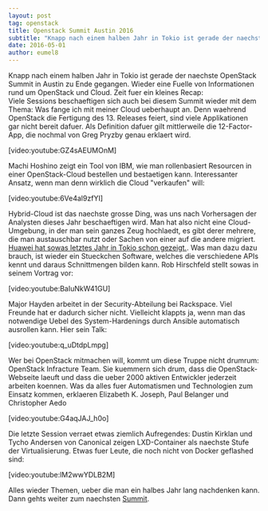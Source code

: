```yaml
---
layout: post
tag: openstack
title: Openstack Summit Austin 2016
subtitle: "Knapp nach einem halben Jahr in Tokio ist gerade der naechste OpenStack Summit in Austin zu Ende gegangen. Wieder eine Fuelle von Informationen rund um OpenStack und Cloud. Zeit fuer ein kleines Recap:"
date: 2016-05-01
author: eumel8
---
```


Knapp nach einem halben Jahr in Tokio ist gerade der naechste OpenStack Summit in Austin zu Ende gegangen. Wieder eine Fuelle von Informationen rund um OpenStack und Cloud. Zeit fuer ein kleines Recap:
<br/>
Viele Sessions beschaeftigen sich auch bei diesem Summit wieder mit dem Thema: Was fange ich mit meiner Cloud ueberhaupt an. Denn waehrend OpenStack die Fertigung des 13. Releases feiert, sind viele Applikationen gar nicht bereit dafuer. Als Definition dafuer gilt mittlerweile die 12-Factor-App, die nochmal von Greg Pryzby genau erklaert wird.

[video:youtube:GZ4sAEUMOnM]

Machi Hoshino zeigt ein Tool von IBM, wie man rollenbasiert Resourcen in einer OpenStack-Cloud bestellen und bestaetigen kann. Interessanter Ansatz, wenn man denn wirklich die Cloud "verkaufen" will:

[video:youtube:6Ve4al9zfYI]

Hybrid-Cloud ist das naechste grosse Ding, was uns nach Vorhersagen der Analysten dieses Jahr beschaeftigen wird. Man hat also nicht eine Cloud-Umgebung, in der man sein ganzes Zeug hochlaedt, es gibt derer mehrere, die man austauschbar nutzt oder Sachen von einer auf die andere migriert. <a href="https://www.openstack.org/videos/video/huawei-openstack-enabled-hybrid-cloud">Huawei hat sowas letztes Jahr in Tokio schon gezeigt.</a>. 
Was man dazu dazu brauch, ist wieder ein Stueckchen Software, welches die verschiedene APIs kennt und daraus Schnittmengen bilden kann. Rob Hirschfeld stellt sowas in seinem Vortrag vor:

[video:youtube:BaIuNkW41GU]

Major Hayden arbeitet in der Security-Abteilung bei Rackspace. Viel Freunde hat er dadurch sicher nicht. Vielleicht klappts ja, wenn man das notwendige Uebel des System-Hardenings durch Ansible automatisch ausrollen kann. Hier sein Talk:

[video:youtube:q_uDtdpLmpg]

Wer bei OpenStack mitmachen will, kommt um diese Truppe nicht drumrum: OpenStack Infracture Team. Sie kuemmern sich drum, dass die OpenStack-Webseite laeuft und dass die ueber 2000 aktiven Entwickler jederzeit arbeiten koennen. Was da alles fuer Automatismen und Technologien zum Einsatz kommen, erklaeren Elizabeth K. Joseph, Paul Belanger und Christopher Aedo 

[video:youtube:G4aqJAJ_h0o]

Die letzte Session verraet etwas ziemlich Aufregendes: Dustin Kirklan und Tycho Andersen von Canonical zeigen LXD-Container als naechste Stufe der Virtualisierung. Etwas fuer Leute, die noch nicht von Docker geflashed sind:

[video:youtube:lM2wwYDLB2M]
 
Alles wieder Themen, ueber die man ein halbes Jahr lang nachdenken kann. Dann gehts weiter zum naechsten <a href="http://www.openstack.org/summit/">Summit</a>.
